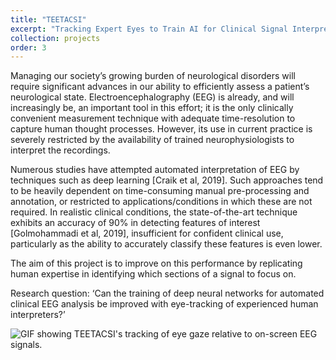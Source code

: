 ```yaml
---
title: "TEETACSI"
excerpt: "Tracking Expert Eyes to Train AI for Clinical Signal Interpretation<br/><img src='https://raw.githubusercontent.com/DWonGH/dwongh.github.io/master/images/eyetracker.gif'>"
collection: projects
order: 3
---
```


Managing our society’s growing burden of neurological disorders will require significant advances in our ability to efficiently assess a patient’s neurological state. Electroencephalography (EEG) is already, and will increasingly be, an important tool in this effort; it is the only clinically convenient measurement technique with adequate time-resolution to capture human thought processes. However, its use in current practice is severely restricted by the availability of trained neurophysiologists to interpret the recordings. 

Numerous studies have attempted automated interpretation of EEG by techniques such as deep learning [Craik et al, 2019]. Such approaches tend to be heavily dependent on time-consuming manual pre-processing and annotation, or restricted to applications/conditions in which these are not required. In realistic clinical conditions, the state-of-the-art technique exhibits an accuracy of 90% in detecting features of interest [Golmohammadi et al, 2019], insufficient for confident clinical use, particularly as the ability to accurately classify these features is even lower.

The aim of this project is to improve on this performance by replicating human expertise in identifying which sections of a signal to focus on.

Research question: ‘Can the training of deep neural networks for automated clinical EEG analysis be improved with eye-tracking of experienced human interpreters?’

![GIF showing TEETACSI's tracking of eye gaze relative to on-screen EEG signals.](https://raw.githubusercontent.com/DWonGH/dwongh.github.io/master/images/eyetracker.gif)
